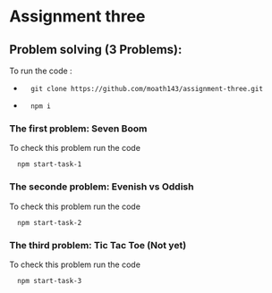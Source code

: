 # Assignment three
## Problem solving (3 Problems):
To run the code :
* ```
    git clone https://github.com/moath143/assignment-three.git 
* ```
    npm i
    ```

### The first problem: Seven Boom
   To check this problem run the code 
```
  npm start-task-1
```

### The seconde problem: Evenish vs Oddish
   To check this problem run the code
```
  npm start-task-2
```
### The third problem: Tic Tac Toe (Not yet)
   To check this problem run the code
```
  npm start-task-3
```

